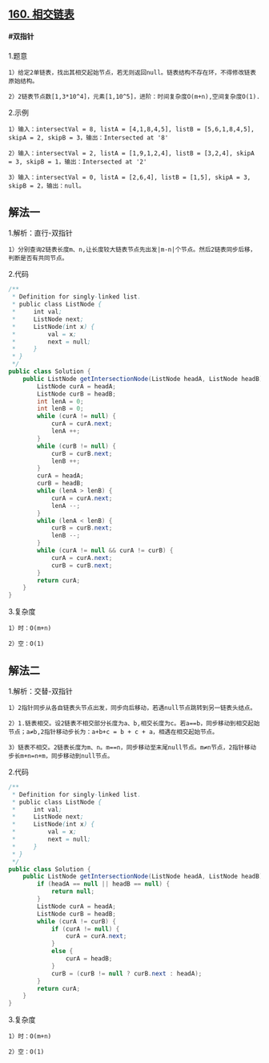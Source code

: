 ## [160. 相交链表](https://leetcode.cn/problems/intersection-of-two-linked-lists/)

#### #双指针
1.题意

    1）给定2单链表，找出其相交起始节点，若无则返回null。链表结构不存在环，不得修改链表原始结构。

    2）2链表节点数[1,3*10^4]，元素[1,10^5]，进阶：时间复杂度O(m+n),空间复杂度O(1).

2.示例

    1）输入：intersectVal = 8, listA = [4,1,8,4,5], listB = [5,6,1,8,4,5], skipA = 2, skipB = 3，输出：Intersected at '8'

    2）输入：intersectVal = 2, listA = [1,9,1,2,4], listB = [3,2,4], skipA = 3, skipB = 1，输出：Intersected at '2'

    3）输入：intersectVal = 0, listA = [2,6,4], listB = [1,5], skipA = 3, skipB = 2，输出：null。
## 解法一
1.解析：直行-双指针

    1）分别查询2链表长度m、n,让长度较大链表节点先出发|m-n|个节点。然后2链表同步后移，判断是否有共同节点。

2.代码
```java
/**
 * Definition for singly-linked list.
 * public class ListNode {
 *     int val;
 *     ListNode next;
 *     ListNode(int x) {
 *         val = x;
 *         next = null;
 *     }
 * }
 */
public class Solution {
    public ListNode getIntersectionNode(ListNode headA, ListNode headB) {
        ListNode curA = headA;
        ListNode curB = headB;
        int lenA = 0;
        int lenB = 0;
        while (curA != null) {
            curA = curA.next;
            lenA ++;
        }
        while (curB != null) {
            curB = curB.next;
            lenB ++;
        }
        curA = headA;
        curB = headB;
        while (lenA > lenB) {
            curA = curA.next;
            lenA --;
        }
        while (lenA < lenB) {
            curB = curB.next;
            lenB --;
        }
        while (curA != null && curA != curB) {
            curA = curA.next;
            curB = curB.next;
        }
        return curA;     
    }
}
```
3.复杂度

    1）时：O(m+n)

    2）空：O(1)

## 解法二
1.解析：交替-双指针

    1）2指针同步从各自链表头节点出发，同步向后移动，若遇null节点跳转到另一链表头结点。

    2）1.链表相交。设2链表不相交部分长度为a、b,相交长度为c。若a==b，同步移动到相交起始节点；a≠b,2指针移动步长为：a+b+c = b + c + a，相遇在相交起始节点。

    3）链表不相交。2链表长度为m、n。m==n，同步移动至末尾null节点。m≠n节点，2指针移动步长m+n=n+m，同步移动到null节点。

2.代码
```java
/**
 * Definition for singly-linked list.
 * public class ListNode {
 *     int val;
 *     ListNode next;
 *     ListNode(int x) {
 *         val = x;
 *         next = null;
 *     }
 * }
 */
public class Solution {
    public ListNode getIntersectionNode(ListNode headA, ListNode headB) {
        if (headA == null || headB == null) {
            return null;
        }
        ListNode curA = headA;
        ListNode curB = headB;
        while (curA != curB) {
            if (curA != null) {
                curA = curA.next;
            }
            else {
                curA = headB;
            }
            curB = (curB != null ? curB.next : headA);
        }
        return curA;              
    }
}
```

3.复杂度

    1）时：O(m+n)

    2）空：O(1)
